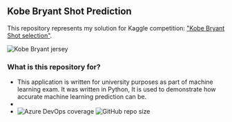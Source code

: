 

## Kobe Bryant Shot Prediction
This repository represents my solution for Kaggle competition: ["Kobe Bryant Shot selection"](https://www.kaggle.com/xvivancos/kobe-bryant-shot-selection).

![Kobe Bryant jersey](https://storage.googleapis.com/kaggle-competitions/kaggle/5185/logos/front_page.png) 

### What is this repository for? 

 - This application is written for university purposes as part of machine learning exam. It was written in Python, It is used to demonstrate how accurate machine learning prediction can be. 
 - 
 - ![Azure DevOps coverage](https://img.shields.io/azure-devops/coverage/miki/mecava/123123)
![GitHub repo size](https://img.shields.io/github/repo-size/milanbojovic/kaggle-kobe-bryant-shot-selection)
<!--stackedit_data:
eyJoaXN0b3J5IjpbMzI1OTg5NzMsMzUyMTk0MzMzLC0xMTc3Nj
gyMTE5XX0=
-->
